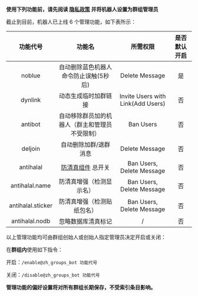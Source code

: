 **使用下列功能前，请先阅读 [隐私政策](/privacy_policy.md) 并将机器人设置为群组管理员**

截止到目前，机器人已上线 6 个管理功能，如下表所示：

| 功能代号 | 功能名 | 所需权限 | 是否默认开启 |
| :---: | :---: | :---: | :---: |
| noblue | 自动删除蓝色机器人命令防止误触(5秒后) | Delete Message | 是 |
| dynlink | 动态生成临时加群链接 | Invite Users with Link\(Add Users\) | 否 |
| antibot | 自动移除群员加的机器人（群主和管理员不受限制） | Ban Users | 否 |
| deljoin | 自动删除加群/退群消息 | Delete Message | 否 |
| antihalal | [防清真组件](/plugin_antihalal.md) 总开关 | Ban Users, Delete Message | 否 |
| antihalal.name| 防清真增强（检测显示名） | Ban Users, Delete Message | 否 |
| antihalal.sticker | 防清真增强（检测贴纸包名）| Ban Users, Delete Message | 否 |
| antihalal.nodb | 忽略数据库清真标记 | / | 否 |

以上管理功能均可由群组创始人或创始人指定管理员决定开启或关闭：

在**群组内**使用如下指令：

开启：`/enable@zh_groups_bot 功能代号`

关闭：`/disable@zh_groups_bot 功能代号`

**管理功能的偏好设置将对所有群组长期保存，不受索引条目影响。**

